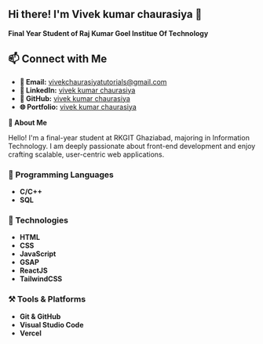 ## Hi there! I'm Vivek kumar chaurasiya 👋
**Final Year Student of Raj Kumar Goel Institue Of Technology**

## 📫 Connect with Me

- **📧 Email:** [vivekchaurasiyatutorials@gmail.com](mailto:vivekchaurasiyatutorials@gmail.com)
- **🔗 LinkedIn:** [vivek kumar chaurasiya](https://www.linkedin.com/in/vivekkumarchaurasiya12/)
- **💼 GitHub:** [vivek kumar chaurasiya](https://github.com/vivekchaurasiya12)
- **🌐 Portfolio:**  [vivek kumar chaurasiya](https://vivekchaurasiya12.github.io/Portfolio/)

**🌟 About Me**

Hello! I'm a final-year student at RKGIT Ghaziabad, majoring in Information Technology. I am deeply passionate about front-end development and enjoy crafting scalable, user-centric web applications.

### 🎯 Programming Languages

* **C/C++**
* **SQL**

### 🚀 Technologies

* **HTML**
* **CSS**
* **JavaScript**
* **GSAP**
* **ReactJS**
* **TailwindCSS**
  
### ⚒️ Tools & Platforms

* **Git & GitHub**
* **Visual Studio Code**
* **Vercel**

